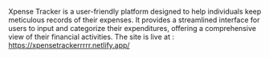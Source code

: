 Xpense Tracker is a user-friendly platform designed to help individuals keep meticulous records of their expenses. It provides a streamlined interface for users to input and categorize their expenditures, offering a comprehensive view of their financial activities.
The site is live at : https://xpensetrackerrrrr.netlify.app/
